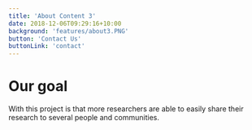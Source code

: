 ```yaml
---
title: 'About Content 3'
date: 2018-12-06T09:29:16+10:00
background: 'features/about3.PNG'
button: 'Contact Us'
buttonLink: 'contact'
---
```


# Our goal

With this project is that more researchers are able to easily share their research to several people and communities. 
